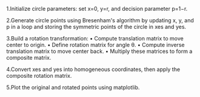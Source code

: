 1.Initialize circle parameters: set x=0, y=r, and decision parameter p=1−r.

2.Generate circle points using Bresenham's algorithm by updating x, y, and p in a loop and storing the symmetric points of the circle in xes and yes.

3.Build a rotation transformation:
• Compute translation matrix to move center to origin.
• Define rotation matrix for angle θ.
• Compute inverse translation matrix to move center back.
• Multiply these matrices to form a composite matrix.

4.Convert xes and yes into homogeneous coordinates, then apply the composite rotation matrix.

5.Plot the original and rotated points using matplotlib.